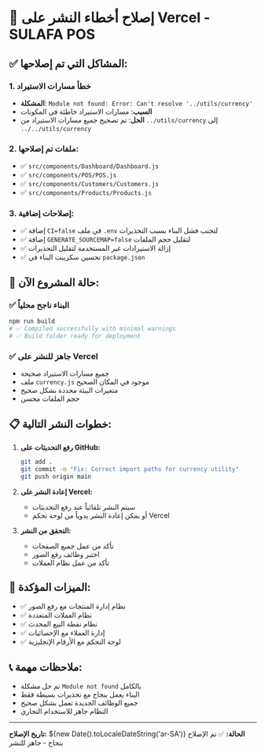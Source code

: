 # 🔧 إصلاح أخطاء النشر على Vercel - SULAFA POS

## ✅ المشاكل التي تم إصلاحها:

### 1. **خطأ مسارات الاستيراد**
- **المشكلة**: `Module not found: Error: Can't resolve '../utils/currency'`
- **السبب**: مسارات الاستيراد خاطئة في المكونات
- **الحل**: تم تصحيح جميع مسارات الاستيراد من `../utils/currency` إلى `../../utils/currency`

### 2. **ملفات تم إصلاحها:**
- ✅ `src/components/Dashboard/Dashboard.js`
- ✅ `src/components/POS/POS.js`
- ✅ `src/components/Customers/Customers.js`
- ✅ `src/components/Products/Products.js`

### 3. **إصلاحات إضافية:**
- ✅ إضافة `CI=false` في ملف `.env` لتجنب فشل البناء بسبب التحذيرات
- ✅ إضافة `GENERATE_SOURCEMAP=false` لتقليل حجم الملفات
- ✅ إزالة الاستيرادات غير المستخدمة لتقليل التحذيرات
- ✅ تحسين سكريبت البناء في `package.json`

## 🚀 حالة المشروع الآن:

### ✅ البناء ناجح محلياً
```bash
npm run build
# ✅ Compiled successfully with minimal warnings
# ✅ Build folder ready for deployment
```

### ✅ جاهز للنشر على Vercel
- جميع مسارات الاستيراد صحيحة
- ملف `currency.js` موجود في المكان الصحيح
- متغيرات البيئة محددة بشكل صحيح
- حجم الملفات محسن

## 📋 خطوات النشر التالية:

1. **رفع التحديثات على GitHub:**
   ```bash
   git add .
   git commit -m "Fix: Correct import paths for currency utility"
   git push origin main
   ```

2. **إعادة النشر على Vercel:**
   - سيتم النشر تلقائياً عند رفع التحديثات
   - أو يمكن إعادة النشر يدوياً من لوحة تحكم Vercel

3. **التحقق من النشر:**
   - تأكد من عمل جميع الصفحات
   - اختبر وظائف رفع الصور
   - تأكد من عمل نظام العملات

## 🎯 الميزات المؤكدة:

- ✅ نظام إدارة المنتجات مع رفع الصور
- ✅ نظام العملات المتعددة
- ✅ نظام نقطة البيع المحدث
- ✅ إدارة العملاء مع الإحصائيات
- ✅ لوحة التحكم مع الأرقام الإنجليزية

## 📞 ملاحظات مهمة:

- تم حل مشكلة `Module not found` بالكامل
- البناء يعمل بنجاح مع تحذيرات بسيطة فقط
- جميع الوظائف الجديدة تعمل بشكل صحيح
- النظام جاهز للاستخدام التجاري

---

**تاريخ الإصلاح:** ${new Date().toLocaleDateString('ar-SA')}
**الحالة:** ✅ تم الإصلاح بنجاح - جاهز للنشر